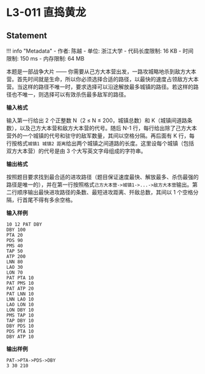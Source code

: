 
# L3-011 直捣黄龙

## Statement

!!! info "Metadata"
    - 作者: 陈越
    - 单位: 浙江大学
    - 代码长度限制: 16 KB
    - 时间限制: 150 ms
    - 内存限制: 64 MB

本题是一部战争大片 —— 你需要从己方大本营出发，一路攻城略地杀到敌方大本营。首先时间就是生命，所以你必须选择合适的路径，以最快的速度占领敌方大本营。当这样的路径不唯一时，要求选择可以沿途解放最多城镇的路径。若这样的路径也不唯一，则选择可以有效杀伤最多敌军的路径。

**输入格式**

输入第一行给出 2 个正整数 N（2 $\le$ N $\le$ 200，城镇总数）和 K（城镇间道路条数），以及己方大本营和敌方大本营的代号。随后 N-1 行，每行给出除了己方大本营外的一个城镇的代号和驻守的敌军数量，其间以空格分隔。再后面有 K 行，每行按格式`城镇1 城镇2 距离`给出两个城镇之间道路的长度。这里设每个城镇（包括双方大本营）的代号是由 3 个大写英文字母组成的字符串。

**输出格式**

按照题目要求找到最合适的进攻路径（题目保证速度最快、解放最多、杀伤最强的路径是唯一的），并在第一行按照格式`己方大本营->城镇1->...->敌方大本营`输出。第二行顺序输出最快进攻路径的条数、最短进攻距离、歼敌总数，其间以 1 个空格分隔，行首尾不得有多余空格。

**输入样例**
```plaintext
10 12 PAT DBY
DBY 100
PTA 20
PDS 90
PMS 40
TAP 50
ATP 200
LNN 80
LAO 30
LON 70
PAT PTA 10
PAT PMS 10
PAT ATP 20
PAT LNN 10
LNN LAO 10
LAO LON 10
LON DBY 10
PMS TAP 10
TAP DBY 10
DBY PDS 10
PDS PTA 10
DBY ATP 10
```

**输出样例**
```plaintext
PAT->PTA->PDS->DBY
3 30 210
```

